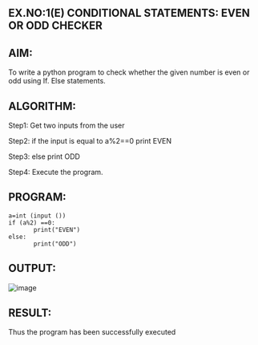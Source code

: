## EX.NO:1(E)	CONDITIONAL STATEMENTS: EVEN OR ODD CHECKER
## AIM: 
To write a python program to check whether the given number is even or odd using If. Else statements.
## ALGORITHM:
Step1: Get two inputs from the user

Step2: if the input is equal to a%2==0 print EVEN 

Step3: else print ODD

Step4: Execute the program.
## PROGRAM:
```
a=int (input ())
if (a%2) ==0:
       print("EVEN")
else:
       print("ODD")

```
## OUTPUT:

![image](https://github.com/user-attachments/assets/e7607679-752f-4729-a9ec-62e1e0f33c6c)

## RESULT:
Thus the program has been successfully executed
